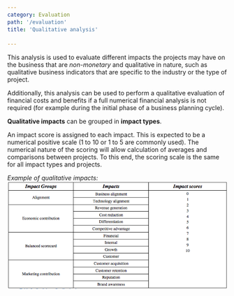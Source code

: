 ```yaml
---
category: Evaluation
path: '/evaluation'
title: 'Qualitative analysis'

---
```


This analysis is used to evaluate different impacts the projects may have on the business that are
_non-monetary_ and qualitative in nature, such as qualitative business indicators that are specific
to the industry or the type of project.

Additionally, this analysis can be used to perform a qualitative evaluation of financial costs and
benefits if a full numerical financial analysis is not required (for example during the initial
phase of a business planning cycle).

**Qualitative impacts** can be grouped in **impact types**.

An impact score is assigned to each impact. This is expected to be a numerical positive scale
(1 to 10 or 1 to 5 are commonly used). The numerical nature of the scoring will allow calculation
of averages and comparisons between projects. To this end, the scoring scale is the same for all
impact types and projects.

_Example of qualitative impacts:_
![alt text](../images/eval_qualitative_impacts.png "Example of qualitative impacts")

